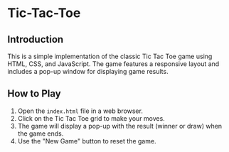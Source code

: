 # Tic-Tac-Toe
## Introduction

This is a simple implementation of the classic Tic Tac Toe game using HTML, CSS, and JavaScript. The game features a responsive layout and includes a pop-up window for displaying game results.
<br>

## How to Play

1. Open the `index.html` file in a web browser.
2. Click on the Tic Tac Toe grid to make your moves.
3. The game will display a pop-up with the result (winner or draw) when the game ends.
4. Use the "New Game" button to reset the game.